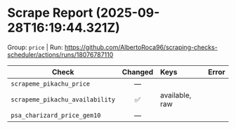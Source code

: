 # Scrape Report (2025-09-28T16:19:44.321Z)

Group: `price`  |  Run: https://github.com/AlbertoRoca96/scraping-checks-scheduler/actions/runs/18076787110

| Check | Changed | Keys | Error |
|---|:---:|:--|:--|
| `scrapeme_pikachu_price` | — |  |  |
| `scrapeme_pikachu_availability` | ✅ | available, raw |  |
| `psa_charizard_price_gem10` | — |  |  |
